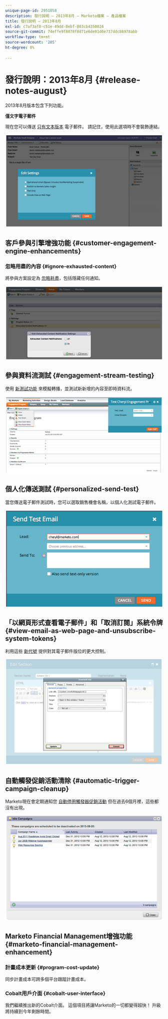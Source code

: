 ```yaml
---
unique-page-id: 2951058
description: 發行說明 — 2013年8月 — Marketo檔案 — 產品檔案
title: 發行說明 — 2013年8月
exl-id: c7af3af8-c51e-49dd-8ebf-803cb4350024
source-git-commit: 74effe9f8078f8d71e6de01d6e737ddc86978abb
workflow-type: tm+mt
source-wordcount: '205'
ht-degree: 0%

---
```


# 發行說明：2013年8月 {#release-notes-august}

2013年8月版本包含下列功能。

**僅文字電子郵件**

現在您可以傳送 [只有文本版本](/help/marketo/product-docs/email-marketing/general/creating-an-email/create-a-text-only-email.md) 電子郵件。 請記住，使用此選項時不會裝飾連結。

![](assets/image2014-9-22-16-3a34-3a15.png)

## 客戶參與引擎增強功能 {#customer-engagement-engine-enhancements}

### 忽略用盡的內容 {#ignore-exhausted-content}

將參與方案設定為 [忽略耗盡](/help/marketo/product-docs/email-marketing/drip-nurturing/using-engagement-programs/disable-and-enable-exhausted-content-notifications.md)，包括隱藏任何通知。

![](assets/image2014-9-22-16-3a34-3a37.png)

## 參與資料流測試 {#engagement-stream-testing}

使用 [新測試功能](/help/marketo/product-docs/email-marketing/drip-nurturing/engagement-program-streams/test-an-engagement-stream.md) 來模擬轉播，並測試新新增的內容至即時資料流。

![](assets/image2014-9-22-16-3a34-3a56.png)

## 個人化傳送測試 {#personalized-send-test}

當您傳送電子郵件測試時，您可以選取銷售機會名稱，以個人化測試電子郵件。

![](assets/image2014-9-22-16-3a35-3a15.png)

## 「以網頁形式查看電子郵件」和「取消訂閱」系統令牌 {#view-email-as-web-page-and-unsubscribe-system-tokens}

利用這些 [新代號](/help/marketo/product-docs/email-marketing/general/using-tokens/system-tokens-glossary.md) 提供對其電子郵件版位的更大控制。

![](assets/image2014-9-22-16-3a35-3a38.png)

## 自動觸發促銷活動清除 {#automatic-trigger-campaign-cleanup}

Marketo現在會定期通知您 [自動停用觸發器促銷活動](/help/marketo/product-docs/core-marketo-concepts/smart-campaigns/using-smart-campaigns/automatic-trigger-campaign-cleanup.md) 但在過去6個月裡，這些都沒有出現。

![](assets/image2014-9-22-16-3a36-3a2.png)

## Marketo Financial Management增強功能 {#marketo-financial-management-enhancement}

### 計畫成本更新  {#program-cost-update}

同步計畫成本可跨多個平台跟蹤計畫成本。

### Cobalt用戶介面 {#cobalt-user-interface}

我們繼續推出新的Cobalt介面。 這個項目將讓Marketo的一切都變得超快！ 升級將持續到今年剩餘時間。
